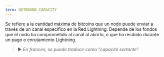 ```yaml
---
term: OUTBOUND CAPACITY
---
```


Se refiere a la cantidad máxima de bitcoins que un nodo puede enviar a través de un canal específico en la Red Lightning. Depende de los fondos que el nodo ha comprometido al canal al abrirlo, o que ha recibido durante un pago o enrutamiento Lightning.

> ► *En francés, se puede traducir como "capacité sortante".*